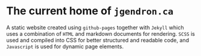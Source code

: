 # The current home of `jgendron.ca`

A static website created using `github-pages` together with `Jekyll` which uses a combination of `HTML` and markdown documents for rendering. `SCSS` is used and compiled into CSS for better structured and readable code, and `Javascript` is used for dynamic page elements.